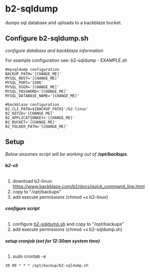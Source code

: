 # b2-sqldump
dumps sql database and uploads to a backblaze bucket.

## Configure b2-sqldump.sh
*configure database and backblaze information*

For example configuration see: b2-sqldump - EXAMPLE.sh

```
#mysqldump configuration
BACKUP_PATH='[CHANGE_ME]'
MYSQL_HOST='[CHANGE_ME]'
MYSQL_PORT='3306'
MYSQL_USER='[CHANGE_ME]'
MYSQL_PASSWORD='[CHANGE_ME]'
MYSQL_DATABASE_NAME='[CHANGE_ME]'

#backblaze configuration
B2_CLI_PATH=${BACKUP_PATH}'/b2-linux'
B2_KEYID='[CHANGE_ME]'
B2_APPLICATIONKEY='[CHANGE_ME]'
B2_BUCKET='[CHANGE_ME]'
B2_FOLDER_PATH='[CHANGE_ME]'
```

## Setup
*Below assumes script will be working out of **/opt/backups**.*

###### **b2-cli**
1. download b2-linux: https://www.backblaze.com/b2/docs/quick_command_line.html
2. copy to "/opt/backups"
3. add execute permissions (chmod +x b2-linux)

###### **configure script**
1. configure [b2-sqldump.sh](https://github.com/o-th/b2-sqldump/blob/main/b2-sqldump.sh) and copy to "/opt/backups"
2. add execute permissions (chmod +x b2-sqldump.sh)

###### **setup cronjob (set for 12:30am system time)**
1. sudo crontab -e
```
30 00 * * * /opt/backup/b2-sqldump.sh
```
